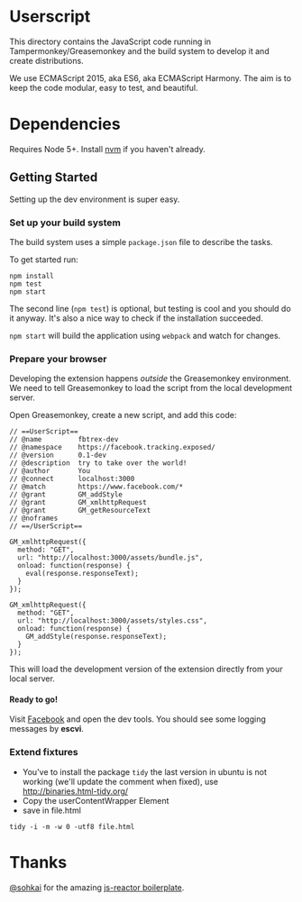 # Userscript
This directory contains the JavaScript code running in
Tampermonkey/Greasemonkey and the build system to develop it and create
distributions.

We use ECMAScript 2015, aka ES6, aka ECMAScript Harmony. The aim is to keep the
code modular, easy to test, and beautiful.


# Dependencies
Requires Node 5+. Install [nvm](https://github.com/creationix/nvm) if you
haven't already.


## Getting Started
Setting up the dev environment is super easy.


### Set up your build system
The build system uses a simple `package.json` file to describe the tasks.

To get started run:
```
npm install
npm test
npm start
```

The second line (`npm test`) is optional, but testing is cool and you should do
it anyway. It's also a nice way to check if the installation succeeded.

`npm start` will build the application using `webpack` and watch for changes.


### Prepare your browser
Developing the extension happens *outside* the Greasemonkey environment.
We need to tell Greasemonkey to load the script from the local development
server.

Open Greasemonkey, create a new script, and add this code:

```
// ==UserScript==
// @name         fbtrex-dev
// @namespace    https://facebook.tracking.exposed/
// @version      0.1-dev
// @description  try to take over the world!
// @author       You
// @connect      localhost:3000
// @match        https://www.facebook.com/*
// @grant        GM_addStyle
// @grant        GM_xmlhttpRequest
// @grant        GM_getResourceText
// @noframes
// ==/UserScript==

GM_xmlhttpRequest({
  method: "GET",
  url: "http://localhost:3000/assets/bundle.js",
  onload: function(response) {
    eval(response.responseText);
  }
});

GM_xmlhttpRequest({
  method: "GET",
  url: "http://localhost:3000/assets/styles.css",
  onload: function(response) {
    GM_addStyle(response.responseText);
  }
});
```

This will load the development version of the extension directly from
your local server.

#### Ready to go!
Visit [Facebook](https://www.facebook.com/) and open the dev tools. You should
see some logging messages by **escvi**.

### Extend fixtures

 * You've to install the package `tidy` the last version in ubuntu is not working (we'll update the comment when fixed), use http://binaries.html-tidy.org/
 * Copy the userContentWrapper Element
 * save in file.html

```
tidy -i -m -w 0 -utf8 file.html
```

# Thanks
[@sohkai](https://github.com/sohkai) for the amazing [js-reactor
boilerplate](https://github.com/bigchaindb/js-reactor).



